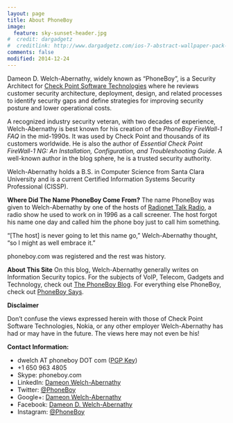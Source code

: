 ```yaml
---
layout: page
title: About PhoneBoy
image:
  feature: sky-sunset-header.jpg
#  credit: dargadgetz
#  creditlink: http://www.dargadgetz.com/ios-7-abstract-wallpaper-pack-for-iphone-5-and-ipod-touch-retina/
comments: false
modified: 2014-12-24
---
```

Dameon D. Welch-Abernathy, widely known as “PhoneBoy”, is a Security
Architect for [Check Point Software Technologies][1] where he reviews
customer security architecture, deployment, design, and related processes
to identify security gaps and define strategies for improving security
posture and lower operational costs. 

A recognized industry security veteran, with two decades of experience,
Welch-Abernathy is best known for his creation of the *PhoneBoy FireWall-1
FAQ* in the mid-1990s. It was used by Check Point and thousands of its
customers worldwide. He is also the author of *Essential Check Point
FireWall-1 NG: An Installation, Configuration, and Troubleshooting Guide*.
A well-known author in the blog sphere, he is a trusted security authority.  

Welch-Abernathy holds a B.S. in Computer Science from Santa Clara
University and is a current Certified Information Systems Security
Professional (CISSP).

**Where Did The Name PhoneBoy Come From?**
The name PhoneBoy was given to Welch-Abernathy by one of the hosts of
[Radionet Talk Radio][11], a radio show he used to work on in 1996 as a
call screener. The host forgot his name one day and called him the phone
boy just to call him something.

“[The host] is never going to let this name go,” Welch-Abernathy thought,
“so I might as well embrace it.” 

phoneboy.com was registered and the rest was history.

**About This Site**
On this blog, Welch-Abernathy generally writes on Information Security topics.
For the subjects of VoIP, Telecom, Gadgets and Technology, check out
[The PhoneBoy Blog][2]. For everything else PhoneBoy, check out [PhoneBoy Says][3].

**Disclaimer**

Don&#8217;t confuse the views expressed herein with those of Check Point
Software Technologies, Nokia, or any other employer Welch-Abernathy has
had or may have in the future. The views here may not even be his!

**Contact Information:**

*   dwelch AT phoneboy DOT com ([PGP Key][4])
*   +1 650 963 4805
*   Skype: phoneboy.com
*   LinkedIn: [Dameon Welch-Abernathy][9]
*   Twitter: <a href="http://www.twitter.com/" rel="homepage">@PhoneBoy</a>
*   Google+: [Dameon Welch-Abernathy][7]
*   Facebook: [Dameon D. Welch-Abernathy][8]
*   Instagram: [@PhoneBoy][10]

 [1]: http://www.checkpoint.com/
 [2]: https://phoneboy.com
 [3]: http://phoneboy.info
 [4]: https://phoneboy.com/phoneboy.gpg
 [7]: https://plus.google.com/107909164261598716820?rel=author
 [8]: https://www.facebook.com/phoneboy
 [9]: http://www.linkedin.com/in/phoneboy
 [10]: http://instagram.com/phoneboy
 [11]: http://web.archive.org/web/19961228105105/http://www.radionet.com/

